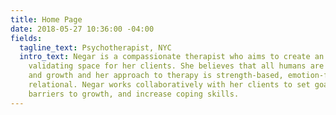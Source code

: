 ```yaml
---
title: Home Page
date: 2018-05-27 10:36:00 -04:00
fields:
  tagline_text: Psychotherapist, NYC
  intro_text: Negar is a compassionate therapist who aims to create an accepting and
    validating space for her clients. She believes that all humans are wired for healing
    and growth and her approach to therapy is strength-based, emotion-focused, and
    relational. Negar works collaboratively with her clients to set goals, identify
    barriers to growth, and increase coping skills.
---
```


